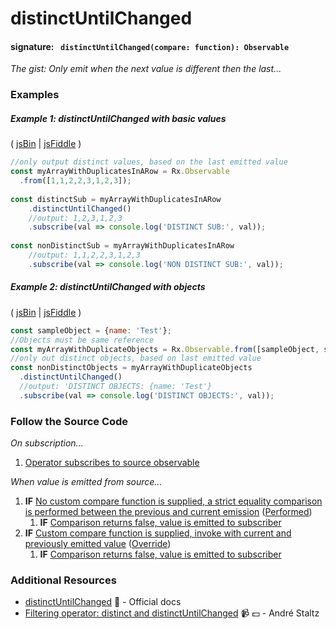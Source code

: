 # distinctUntilChanged
#### signature: ` distinctUntilChanged(compare: function): Observable`
*The gist: Only emit when the next value is different then the last...*


### Examples

##### Example 1: distinctUntilChanged with basic values

( [jsBin](http://jsbin.com/qoyoxeheva/1/edit?js,console) | [jsFiddle](https://jsfiddle.net/btroncone/xc2vzct7/) )

```js
//only output distinct values, based on the last emitted value
const myArrayWithDuplicatesInARow = Rx.Observable
  .from([1,1,2,2,3,1,2,3]);
  
const distinctSub = myArrayWithDuplicatesInARow
	.distinctUntilChanged()
  	//output: 1,2,3,1,2,3
	.subscribe(val => console.log('DISTINCT SUB:', val));
  
const nonDistinctSub = myArrayWithDuplicatesInARow
	//output: 1,1,2,2,3,1,2,3
	.subscribe(val => console.log('NON DISTINCT SUB:', val));
```

##### Example 2: distinctUntilChanged with objects

( [jsBin](http://jsbin.com/mexocipave/1/edit?js,console) | [jsFiddle](https://jsfiddle.net/btroncone/t4ava5b4/) )

```js
const sampleObject = {name: 'Test'};
//Objects must be same reference
const myArrayWithDuplicateObjects = Rx.Observable.from([sampleObject, sampleObject, sampleObject]);
//only out distinct objects, based on last emitted value
const nonDistinctObjects = myArrayWithDuplicateObjects
  .distinctUntilChanged()
  //output: 'DISTINCT OBJECTS: {name: 'Test'}
  .subscribe(val => console.log('DISTINCT OBJECTS:', val));
```

### Follow the Source Code
*On subscription...*

1. [Operator subscribes to source observable](https://github.com/ReactiveX/rxjs/blob/master/src/operator/distinctUntilChanged.ts#L31)

*When value is emitted from source...*

1. **IF** [No custom compare function is supplied, a strict equality comparison is performed between the previous and current emission](https://github.com/ReactiveX/rxjs/blob/master/src/operator/distinctUntilChanged.ts#L53-L55) ([Performed](https://github.com/ReactiveX/rxjs/blob/master/src/operator/distinctUntilChanged.ts#L72))
	1. **IF** [Comparison returns false, value is emitted to subscriber](https://github.com/ReactiveX/rxjs/blob/master/src/operator/distinctUntilChanged.ts#L80-L83)
2. **IF** [Custom compare function is supplied, invoke with current and previously emitted value](https://github.com/ReactiveX/rxjs/blob/master/src/operator/distinctUntilChanged.ts#L72) ([Override](https://github.com/ReactiveX/rxjs/blob/master/src/operator/distinctUntilChanged.ts#L72))
	1. **IF** [Comparison returns false, value is emitted to subscriber](https://github.com/ReactiveX/rxjs/blob/master/src/operator/distinctUntilChanged.ts#L80-L83)



### Additional Resources
* [distinctUntilChanged](http://reactivex.io/rxjs/class/es6/Observable.js~Observable.html#instance-method-distinctUntilChanged) :newspaper: - Official docs
* [Filtering operator: distinct and distinctUntilChanged](https://egghead.io/lessons/rxjs-filtering-operators-distinct-and-distinctuntilchanged?course=rxjs-beyond-the-basics-operators-in-depth) :video_camera: :dollar: - André Staltz
